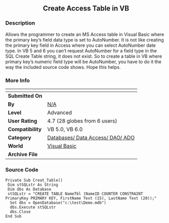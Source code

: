 ﻿<div align="center">

## Create Access Table in VB


</div>

### Description

Allows the programmer to create an MS Access table in Visual Basic where the primary key’s field data type is set to AutoNumber. It is not like creating the primary key field in Access where you can select AutoNumber date type. In VB 5 and 6 you can’t request AutoNumber for a field type in the SQL Create Table string, it does not exist. So to create a table in VB where primary key’s numeric field type will be AutoNumber, you have to do it the way the included source code shows. Hope this helps.
 
### More Info
 


<span>             |<span>
---                |---
**Submitted On**   |
**By**             |[N/A](https://github.com/Planet-Source-Code/PSCIndex/blob/master/ByAuthor/empty.md)
**Level**          |Advanced
**User Rating**    |4.7 (28 globes from 6 users)
**Compatibility**  |VB 5\.0, VB 6\.0
**Category**       |[Databases/ Data Access/ DAO/ ADO](https://github.com/Planet-Source-Code/PSCIndex/blob/master/ByCategory/databases-data-access-dao-ado__1-6.md)
**World**          |[Visual Basic](https://github.com/Planet-Source-Code/PSCIndex/blob/master/ByWorld/visual-basic.md)
**Archive File**   |[](https://github.com/Planet-Source-Code/create-access-table-in-vb__1-8729/archive/master.zip)





### Source Code

```
Private Sub Creat_Table()
 Dim stSQLstr As String
 Dim dbs As Database
 stSQLstr = "CREATE TABLE NameTbl (NameID COUNTER CONSTRAINT PrimaryKey PRIMARY KEY, FirstName Text (15), LastName Text (20));"
  Set dbs = OpenDatabase("c:\test\Demo.mdb")
  dbs.Execute stSQLstr
  dbs.Close
End Sub
```

